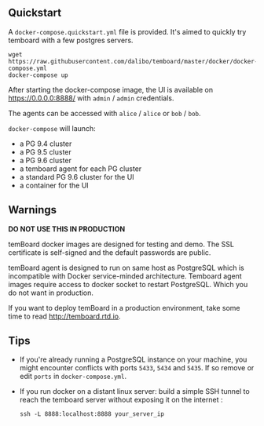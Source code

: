 ## Quickstart

A `docker-compose.quickstart.yml` file is provided. It's aimed to quickly try temboard with
a few postgres servers.

``` console
wget https://raw.githubusercontent.com/dalibo/temboard/master/docker/docker-compose.yml
docker-compose up
```

After starting the docker-compose image, the UI is available on
https://0.0.0.0:8888/ with `admin` / `admin` credentials.

The agents can be accessed with `alice` / `alice` or `bob` / `bob`.

`docker-compose` will launch:

- a PG 9.4 cluster
- a PG 9.5 cluster
- a PG 9.6 cluster
- a temboard agent for each PG cluster
- a standard PG 9.6 cluster for the UI
- a container for the UI


## Warnings

**DO NOT USE THIS IN PRODUCTION**

temBoard docker images are designed for testing and demo. The SSL certificate is
self-signed and the default passwords are public.

temBoard agent is designed to run on same host as PostgreSQL which is
incompatible with Docker service-minded architecture. Temboard agent images
require access to docker socket to restart PostgreSQL. Which you do not want in
production.

If you want to deploy temBoard in a production environment, take some time to
read <http://temboard.rtd.io>.


## Tips

- If you're already running a PostgreSQL instance on your machine, you might
  encounter conflicts with ports `5433`, `5434` and `5435`. If so remove or edit
  `ports` in `docker-compose.yml`.

- If you run docker on a distant linux server: build a simple SSH tunnel to
  reach the temboard server without exposing it on the internet :

   ```
   ssh -L 8888:localhost:8888 your_server_ip
   ```
